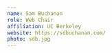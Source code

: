 ```yaml
---
name: Sam Buchanan
role: Web Chair
affiliation: UC Berkeley
website: https://sdbuchanan.com/
photo: sdb.jpg
---
```

